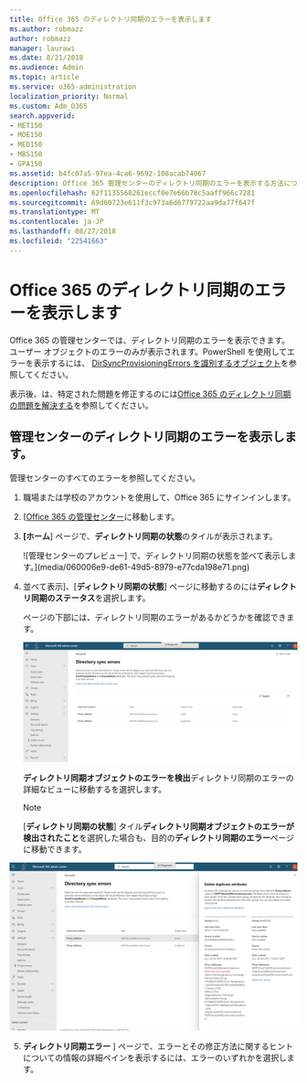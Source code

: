```yaml
---
title: Office 365 のディレクトリ同期のエラーを表示します
ms.author: robmazz
author: robmazz
manager: laurawi
ms.date: 8/21/2018
ms.audience: Admin
ms.topic: article
ms.service: o365-administration
localization_priority: Normal
ms.custom: Adm_O365
search.appverid:
- MET150
- MOE150
- MED150
- MBS150
- GPA150
ms.assetid: b4fc07a5-97ea-4ca6-9692-108acab74067
description: Office 365 管理センターのディレクトリ同期のエラーを表示する方法について説明します。
ms.openlocfilehash: 62f1135568261eccf0e7e66b78c5aaff966c7281
ms.sourcegitcommit: 69d60723e611f3c973a6d6779722aa9da77f647f
ms.translationtype: MT
ms.contentlocale: ja-JP
ms.lasthandoff: 08/27/2018
ms.locfileid: "22541663"
---
```

# <a name="view-directory-synchronization-errors-in-office-365"></a>Office 365 のディレクトリ同期のエラーを表示します

Office 365 の管理センターでは、ディレクトリ同期のエラーを表示できます。ユーザー オブジェクトのエラーのみが表示されます。PowerShell を使用してエラーを表示するには、 [DirSyncProvisioningErrors を識別するオブジェクト](https://go.microsoft.com/fwlink/p/?LinkId=798300)を参照してください。

表示後、は、特定された問題を修正するのには[Office 365 のディレクトリ同期の問題を解決する](fix-problems-with-directory-synchronization.md)を参照してください。
  
## <a name="view-directory-synchronization-errors-in-the-admin-center"></a>管理センターのディレクトリ同期のエラーを表示します。

管理センターのすべてのエラーを参照してください。
  
1. 職場または学校のアカウントを使用して、Office 365 にサインインします。 
    
2. [[Office 365 の管理センター](https://support.office.com/article/758befc4-0888-4009-9f14-0d147402fd23)に移動します。
    
3. **[ホーム**] ページで、**ディレクトリ同期の状態**のタイルが表示されます。 
    
    ![管理センターのプレビュー] で、ディレクトリ同期の状態を並べて表示します。](media/060006e9-de61-49d5-8979-e77cda198e71.png)
  
4. 並べて表示]、[**ディレクトリ同期の状態**] ページに移動するのには**ディレクトリ同期のステータス**を選択します。 
    
    ページの下部には、ディレクトリ同期のエラーがあるかどうかを確認できます。
    
    ![[ディレクトリ同期の状態] ページで、ディレクトリ同期オブジェクトのエラーがあるかどうかを確認できます。](media/882094a3-80d3-4aae-b90b-78b27047974c.png)
  
    **ディレクトリ同期オブジェクトのエラーを検出**ディレクトリ同期のエラーの詳細なビューに移動するを選択します。 
    
    > [!NOTE]
    > [**ディレクトリ同期の状態**] タイル**ディレクトリ同期オブジェクトのエラーが検出されたこと**を選択した場合も、目的の**ディレクトリ同期のエラー**ページに移動できます。 
  
![ディレクトリ同期エラーのページ](media/a6e302d4-6be7-4e3a-b4b5-81c5a2c02952.png)
  
5. **ディレクトリ同期エラー** ] ページで、エラーとその修正方法に関するヒントについての情報の詳細ペインを表示するには、エラーのいずれかを選択します。 
